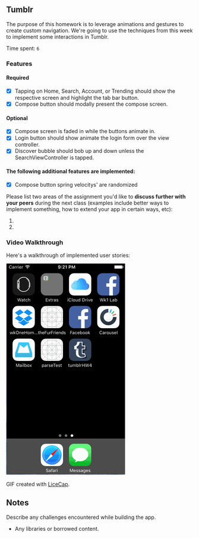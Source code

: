 ## Tumblr

The purpose of this homework is to leverage animations and gestures to create custom navigation. We're going to use the techniques from this week to implement some interactions in Tumblr.

Time spent: `6`

### Features

#### Required

- [x] Tapping on Home, Search, Account, or Trending should show the respective screen and highlight the tab bar button.
- [x] Compose button should modally present the compose screen.

#### Optional

- [x] Compose screen is faded in while the buttons animate in.
- [x] Login button should show animate the login form over the view controller.
- [x] Discover bubble should bob up and down unless the SearchViewController is tapped.

#### The following **additional** features are implemented:

- [x] Compose button spring velocitys' are randomized

Please list two areas of the assignment you'd like to **discuss further with your peers** during the next class (examples include better ways to implement something, how to extend your app in certain ways, etc):

1. 
2. 

### Video Walkthrough 

Here's a walkthrough of implemented user stories:

<img src='https://raw.githubusercontent.com/griffingdm/tumblrHW4/master/Tumblr%20Gif.gif' />

GIF created with [LiceCap](http://www.cockos.com/licecap/).

## Notes

Describe any challenges encountered while building the app.

* Any libraries or borrowed content.
